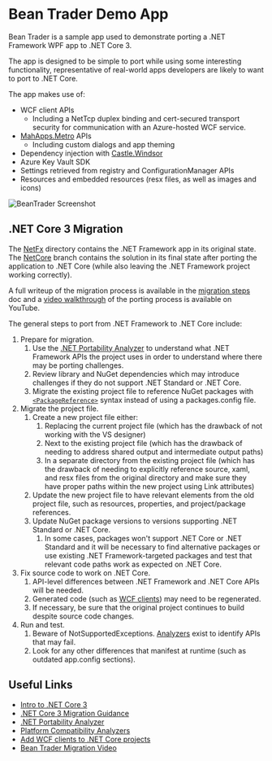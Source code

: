 # Bean Trader Demo App

Bean Trader is a sample app used to demonstrate porting a .NET Framework WPF app to .NET Core 3.

The app is designed to be simple to port while using some interesting functionality, representative of real-world apps developers are likely to want to port to .NET Core.

The app makes use of:

* WCF client APIs
    * Including a NetTcp duplex binding and cert-secured transport security for communication with an Azure-hosted WCF service.
* [MahApps.Metro](https://mahapps.com/) APIs
    * Including custom dialogs and app theming
* Dependency injection with [Castle.Windsor](http://www.castleproject.org/projects/windsor/)
* Azure Key Vault SDK
* Settings retrieved from registry and ConfigurationManager APIs
* Resources and embedded resources (resx files, as well as images and icons)

![BeanTrader Screenshot](Screenshot.png)

## .NET Core 3 Migration

The [NetFx](./NetFx) directory contains the .NET Framework app in its original state. The [NetCore](./NetCore) branch contains the solution in its final state after porting the application to .NET Core (while also leaving the .NET Framework project working correctly).

A full writeup of the migration process is available in the [migration steps](MigrationSteps.md) doc and a [video walkthrough](https://www.youtube.com/watch?v=5MomsgkWkVw&list=PLS__JrkRveTMiWxG-Lv4cBwYfMQ6m2gmt) of the porting process is available on YouTube.

The general steps to port from .NET Framework to .NET Core include:

1. Prepare for migration.
    1. Use the [.NET Portability Analyzer](https://docs.microsoft.com/dotnet/standard/analyzers/portability-analyzer) to understand what .NET Framework APIs the project uses in order to understand where there may be porting challenges.
    1. Review library and NuGet dependencies which may introduce challenges if they do not support .NET Standard or .NET Core.
    1. Migrate the existing project file to reference NuGet packages with [`<PackageReference>`](https://docs.microsoft.com/nuget/consume-packages/package-references-in-project-files) syntax instead of using a packages.config file.
1. Migrate the project file.
    1. Create a new project file either:
        1. Replacing the current project file (which has the drawback of not working with the VS designer)
        1. Next to the existing project file (which has the drawback of needing to address shared output and intermediate output paths)
        1. In a separate directory from the existing project file (which has the drawback of needing to explicitly reference source, xaml, and resx files from the original directory and make sure they have proper paths within the new project using Link attributes)
    1. Update the new project file to have relevant elements from the old project file, such as resources, properties, and project/package references.
    1. Update NuGet package versions to versions supporting .NET Standard or .NET Core.
        1. In some cases, packages won't support .NET Core or .NET Standard and it will be necessary to find alternative packages or use existing .NET Framework-targeted packages and test that relevant code paths work as expected on .NET Core.
1. Fix source code to work on .NET Core.
    1. API-level differences between .NET Framework and .NET Core APIs will be needed.
    1. Generated code (such as [WCF clients](https://docs.microsoft.com/dotnet/core/additional-tools/wcf-web-service-reference-guide)) may need to be regenerated.
    1. If necessary, be sure that the original project continues to build despite source code changes.
1. Run and test.
    1. Beware of NotSupportedExceptions. [Analyzers](https://github.com/dotnet/platform-compat) exist to identify APIs that may fail.
    1. Look for any other differences that manifest at runtime (such as outdated app.config sections).

## Useful Links 

* [Intro to .NET Core 3](https://docs.microsoft.com/en-us/dotnet/core/whats-new/dotnet-core-3-0)
* [.NET Core 3 Migration Guidance](https://github.com/dotnet/samples/tree/master/wpf)
* [.NET Portability Analyzer](https://docs.microsoft.com/dotnet/standard/analyzers/portability-analyzer)
* [Platform Compatibility Analyzers](https://github.com/dotnet/platform-compat)
* [Add WCF clients to .NET Core projects](https://docs.microsoft.com/dotnet/core/additional-tools/wcf-web-service-reference-guide)
* [Bean Trader Migration Video](https://youtu.be/5MomsgkWkVw)
